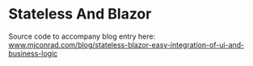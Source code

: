 # Stateless And Blazor

Source code to accompany blog entry here: www.mjconrad.com/blog/stateless-blazor-easy-integration-of-ui-and-business-logic 